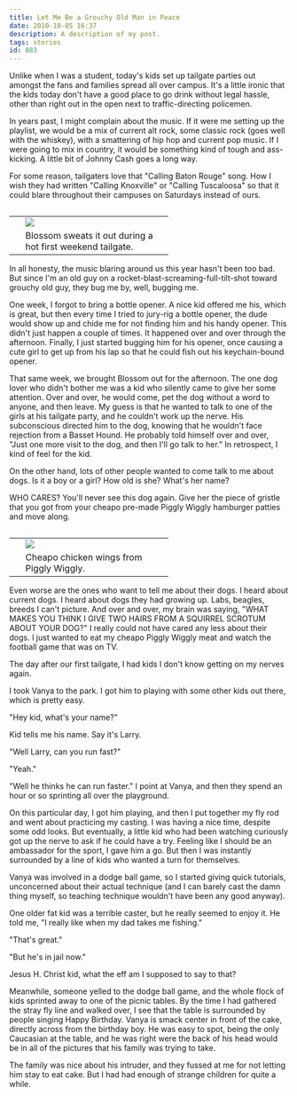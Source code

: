 ```yaml
---
title: Let Me Be a Grouchy Old Man in Peace
date: 2010-10-05 16:37
description: A description of my post.
tags: stories
id: 883
---
```

Unlike when I was a student, today's kids set up tailgate parties out amongst the fans and families spread all over campus.  It's a little ironic that the kids today don't have a good place to go drink without legal hassle, other than right out in the open next to traffic-directing policemen.

In years past, I might complain about the music.  If it were me setting up the playlist, we would be a mix of current alt rock, some classic rock (goes well with the whiskey), with a smattering of hip hop and current pop music.  If I were going to mix in country, it would be something kind of tough and ass-kicking.  A little bit of Johnny Cash goes a long way.

For some reason, tailgaters love that "Calling Baton Rouge" song.  How I wish they had written "Calling Knoxville" or "Calling Tuscaloosa" so that it could blare throughout their campuses on Saturdays instead of ours.

<table cellpadding="2" align="right"><tr><td width="5" rowspan="2"><spacer type="block" width="5" height="1"></td><td><img src="/img/blossom-tg.jpg"></td></tr><tr><td class="caption" width="250">Blossom sweats it out during a hot first weekend tailgate.</td></tr></table>

In all honesty, the music blaring around us this year hasn't been too bad.  But since I'm an old guy on a rocket-blast-screaming-full-tilt-shot toward grouchy old guy, they bug me by, well, bugging me.

One week, I forgot to bring a bottle opener.  A nice kid offered me his, which is great, but then every time I tried to jury-rig a bottle opener, the dude would show up and chide me for not finding him and his handy opener.  This didn't just happen a couple of times.  It happened over and over through the afternoon.  Finally, I just started bugging him for his opener, once causing a cute girl to get up from his lap so that he could fish out his keychain-bound opener.

That same week, we brought Blossom out for the afternoon.  The one dog lover who didn't bother me was a kid who silently came to give her some attention.  Over and over, he would come, pet the dog without a word to anyone, and then leave.  My guess is that he wanted to talk to one of the girls at his tailgate party, and he couldn't work up the nerve.  His subconscious directed him to the dog, knowing that he wouldn't face rejection from a Basset Hound.  He probably told himself over and over, "Just one more visit to the dog, and then I'll go talk to her."  In retrospect, I kind of feel for the kid.

On the other hand, lots of other people wanted to come talk to me about dogs.  Is it a boy or a girl?  How old is she?  What's her name?

WHO CARES?  You'll never see this dog again.  Give her the piece of gristle that you got from your cheapo pre-made Piggly Wiggly hamburger patties and move along.

<table cellpadding="2" align="right"><tr><td width="5" rowspan="2"><spacer type="block" width="5" height="1"></td><td><img src="/img/chickenwings.jpg"></td></tr><tr><td class="caption" width="250">Cheapo chicken wings from Piggly Wiggly.</td></tr></table>

Even worse are the ones who want to tell me about their dogs.  I heard about current dogs.  I heard about dogs they had growing up.  Labs, beagles, breeds I can't picture.  And over and over, my brain was saying, "WHAT MAKES YOU THINK I GIVE TWO HAIRS FROM A SQUIRREL SCROTUM ABOUT YOUR DOG?"  I really could not have cared any less about their dogs.  I just wanted to eat my cheapo Piggly Wiggly meat and watch the football game that was on TV.

The day after our first tailgate, I had kids I don't know getting on my nerves again.

I took Vanya to the park.  I got him to playing with some other kids out there, which is pretty easy.

"Hey kid, what's your name?"

Kid tells me his name.  Say it's Larry.

"Well Larry, can you run fast?"

"Yeah."

"Well he thinks he can run faster."  I point at Vanya, and then they spend an hour or so sprinting all over the playground.

On this particular day, I got him playing, and then I put together my fly rod and went about practicing my casting.  I was having a nice time, despite some odd looks.  But eventually, a little kid who had been watching curiously got up the nerve to ask if he could have a try.  Feeling like I should be an ambassador for the sport, I gave him a go.  But then I was instantly surrounded by a line of kids who wanted a turn for themselves.

Vanya was involved in a dodge ball game, so I started giving quick tutorials, unconcerned about their actual technique (and I can barely cast the damn thing myself, so teaching technique wouldn't have been any good anyway).  

One older fat kid was a terrible caster, but he really seemed to enjoy it.  He told me, "I really like when my dad takes me fishing."

"That's great."

"But he's in jail now."

Jesus H. Christ kid, what the eff am I supposed to say to that?

Meanwhile, someone yelled to the dodge ball game, and the whole flock of kids sprinted away to one of the picnic tables.  By the time I had gathered the stray fly line and walked over, I see that the table is surrounded by people singing Happy Birthday.  Vanya is smack center in front of the cake, directly across from the birthday boy.  He was easy to spot, being the only Caucasian at the table, and he was right were the back of his head would be in all of the pictures that his family was trying to take.

The family was nice about his intruder, and they fussed at me for not letting him stay to eat cake.  But I had had enough of strange children for quite a while.